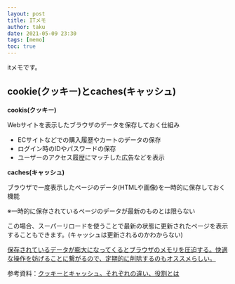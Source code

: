 ```yaml
---
layout: post
title: ITメモ
author: taku
date: 2021-05-09 23:30
tags: [memo]
toc: true
---
```


itメモです。

## cookie(クッキー)とcaches(キャッシュ)

**cookis(クッキー)**

Webサイトを表示したブラウザのデータを保存しておく仕組み

- ECサイトなどでの購入履歴やカートのデータの保存
- ログイン時のIDやパスワードの保存
- ユーザーのアクセス履歴にマッチした広告などを表示

**caches(キャッシュ)**

ブラウザで一度表示したページのデータ(HTMLや画像)を一時的に保存しておく機能

※一時的に保存されているページのデータが最新のものとは限らない

この場合、スーパーリロードを使うことで最新の状態に更新されたページを表示することもできます。(キャッシュは更新されるのかわからない)

<u>保存されているデータが膨大になってくるとブラウザのメモリを圧迫する。快適な操作を妨げることに繋がるので、定期的に削除するのもオススメらしい。</u>

参考資料：[クッキーとキャッシュ。それぞれの違い、役割とは](https://tcd-theme.com/2019/07/cookie-cache.html?gclid=CjwKCAjwkN6EBhBNEiwADVfya-4JFoaWfI4IylET3QCQm__jVDIjYQcMz7TeH0bhRJzhees0oT6FBRoCqygQAvD_BwE)

